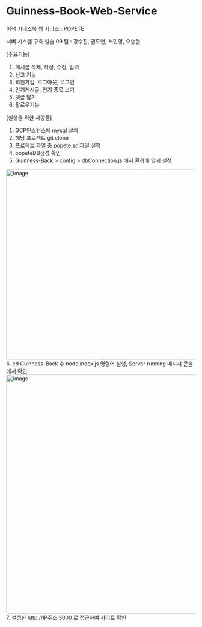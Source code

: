 # Guinness-Book-Web-Service
이색 기네스북 웹 서비스 : POPETE

서버 시스템 구축 실습 09 팀 : 강수진, 권도연, 서민영, 오승현

[주요기능]
1. 게시글 삭제, 작성, 수정, 입력
2. 신고 기능
3. 회원가입, 로그아웃, 로그인
4. 인기게시글, 인기 종목 보기
5. 댓글 달기
6. 팔로우기능


[실행을 위한 사항들]
1. GCP인스턴스에 mysql 설치
2. 해당 프로젝트 git clone
3. 프로젝트 파일 중 popete.sql파일 실행
4. popeteDB생성 확인
5. Guinness-Back > config > dbConnection.js 에서 환경에 맞게 설정
<img width="505" alt="image" src="https://user-images.githubusercontent.com/64936396/174467950-e3634674-8cba-4b02-8304-2519b9169af1.png">
6. cd Guinness-Back 후 node index.js 명령어 실행, Server running 메시지 콘솔에서 확인
<img width="634" alt="image" src="https://user-images.githubusercontent.com/64936396/174467962-7b74cf94-4148-4a97-a49e-e7d134d96c4b.png">
7. 설정한 http://IP주소:3000 로 접근하여 사이트 확인


